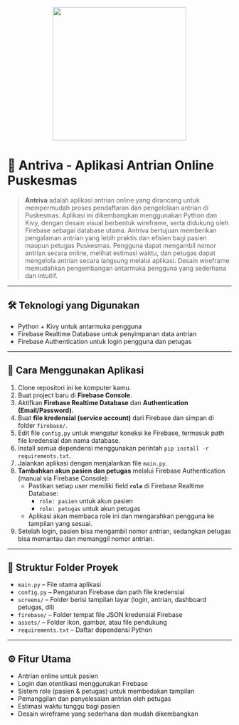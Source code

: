 <p align="center"><img src="https://imgur.com/CDyCXhR.png" width="300"></p>

# 🏥 Antriva - Aplikasi Antrian Online Puskesmas

> **Antriva** adalah aplikasi antrian online yang dirancang untuk mempermudah proses pendaftaran dan pengelolaan antrian di Puskesmas. Aplikasi ini dikembangkan menggunakan Python dan Kivy, dengan desain visual berbentuk wireframe, serta didukung oleh Firebase sebagai database utama. Antriva bertujuan memberikan pengalaman antrian yang lebih praktis dan efisien bagi pasien maupun petugas Puskesmas. Pengguna dapat mengambil nomor antrian secara online, melihat estimasi waktu, dan petugas dapat mengelola antrian secara langsung melalui aplikasi. Desain wireframe memudahkan pengembangan antarmuka pengguna yang sederhana dan intuitif.

---

## 🛠 Teknologi yang Digunakan

- Python + Kivy untuk antarmuka pengguna  
- Firebase Realtime Database untuk penyimpanan data antrian  
- Firebase Authentication untuk login pengguna dan petugas  

---

## 📌 Cara Menggunakan Aplikasi

1. Clone repositori ini ke komputer kamu.  
2. Buat project baru di **Firebase Console**.  
3. Aktifkan **Firebase Realtime Database** dan **Authentication (Email/Password)**.  
4. Buat **file kredensial (service account)** dari Firebase dan simpan di folder `firebase/`.  
5. Edit file `config.py` untuk mengatur koneksi ke Firebase, termasuk path file kredensial dan nama database.  
6. Install semua dependensi menggunakan perintah `pip install -r requirements.txt`.  
7. Jalankan aplikasi dengan menjalankan file `main.py`.  
8. **Tambahkan akun pasien dan petugas** melalui Firebase Authentication (manual via Firebase Console):  
   - Pastikan setiap user memiliki field **`role`** di Firebase Realtime Database:  
     - `role: pasien` untuk akun pasien  
     - `role: petugas` untuk akun petugas  
   - Aplikasi akan membaca role ini dan mengarahkan pengguna ke tampilan yang sesuai.  
9. Setelah login, pasien bisa mengambil nomor antrian, sedangkan petugas bisa memantau dan memanggil nomor antrian.

---

## 📂 Struktur Folder Proyek

- `main.py` – File utama aplikasi  
- `config.py` – Pengaturan Firebase dan path file kredensial  
- `screens/` – Folder berisi tampilan layar (login, antrian, dashboard petugas, dll)  
- `firebase/` – Folder tempat file JSON kredensial Firebase  
- `assets/` – Folder ikon, gambar, atau file pendukung  
- `requirements.txt` – Daftar dependensi Python  

---

## ⚙️ Fitur Utama

- Antrian online untuk pasien  
- Login dan otentikasi menggunakan Firebase  
- Sistem role (pasien & petugas) untuk membedakan tampilan  
- Pemanggilan dan penyelesaian antrian oleh petugas  
- Estimasi waktu tunggu bagi pasien  
- Desain wireframe yang sederhana dan mudah dikembangkan  
